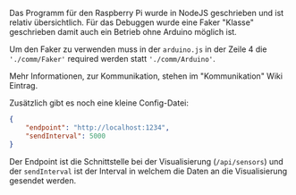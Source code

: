 Das Programm für den Raspberry Pi wurde in NodeJS geschrieben und ist relativ übersichtlich. Für das Debuggen wurde eine Faker "Klasse" geschrieben damit auch ein Betrieb ohne Arduino möglich ist.

Um den Faker zu verwenden muss in der `arduino.js` in der Zeile 4 die `'./comm/Faker'` required werden statt `'./comm/Arduino'`.

Mehr Informationen, zur Kommunikation, stehen im "Kommunikation" Wiki Eintrag.

Zusätzlich gibt es noch eine kleine Config-Datei:

```json
{
    "endpoint": "http://localhost:1234",
    "sendInterval": 5000
}
```

Der Endpoint ist die Schnittstelle bei der Visualisierung (`/api/sensors`) und der `sendInterval` ist der Interval in welchem die Daten an die Visualisierung gesendet werden.